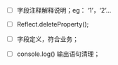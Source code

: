 - [ ] 字段注释解释说明；eg： ‘1’，‘2’...

- [ ] Reflect.deleteProperty();

- [ ] 字段定义，符合业务；

- [ ] console.log() 输出语句清理；

  